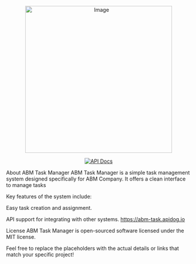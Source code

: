 <p align="center">
    <a href="https://abmegypt.net/assets/img/upload/modules/1721547971.png" target="_blank">
        <img src="https://abmegypt.net/assets/img/upload/modules/1721547971.png" alt="Image" width="400">
    </a>
</p>
<p align="center">
    <a href="https://abm-task.apidog.io/"><img src="https://img.shields.io/badge/Api%20Docs-Available-blue" alt="API Docs"></a>
</p>


About ABM Task Manager
ABM Task Manager is a simple task management system designed specifically for ABM Company. It offers a clean interface to manage tasks

Key features of the system include:

Easy task creation and assignment.

API support for integrating with other systems.
https://abm-task.apidog.io


License
ABM Task Manager is open-sourced software licensed under the MIT license.

Feel free to replace the placeholders with the actual details or links that match your specific project!
